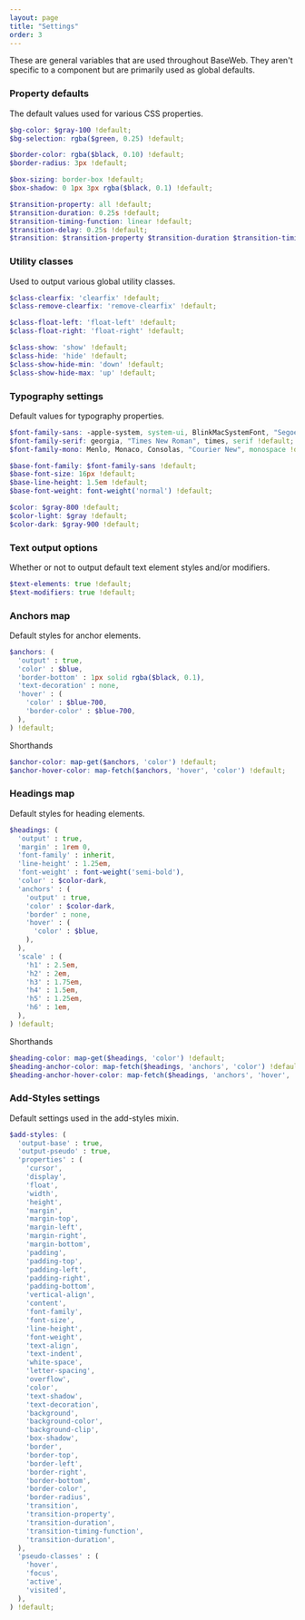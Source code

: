 ```yaml
---
layout: page
title: "Settings"
order: 3
---
```


These are general variables that are used throughout BaseWeb. They aren't specific to a component but are primarily used as global defaults.

<div id="toc" class="toc"></div>

<section id="var-property-defaults" class="docs-item" markdown="1">

### Property defaults

The default values used for various CSS properties.

```scss
$bg-color: $gray-100 !default;
$bg-selection: rgba($green, 0.25) !default;

$border-color: rgba($black, 0.10) !default;
$border-radius: 3px !default;

$box-sizing: border-box !default;
$box-shadow: 0 1px 3px rgba($black, 0.1) !default;

$transition-property: all !default;
$transition-duration: 0.25s !default;
$transition-timing-function: linear !default;
$transition-delay: 0.25s !default;
$transition: $transition-property $transition-duration $transition-timing-function !default;
```

</section><!-- .docs-item -->

<section id="var-utility-classes" class="docs-item" markdown="1">

### Utility classes

Used to output various global utility classes.

```scss
$class-clearfix: 'clearfix' !default;
$class-remove-clearfix: 'remove-clearfix' !default;

$class-float-left: 'float-left' !default;
$class-float-right: 'float-right' !default;

$class-show: 'show' !default;
$class-hide: 'hide' !default;
$class-show-hide-min: 'down' !default;
$class-show-hide-max: 'up' !default;
```

</section><!-- .docs-item -->

<section id="var-typography-settings" class="docs-item" markdown="1">

### Typography settings

Default values for typography properties.

```scss
$font-family-sans: -apple-system, system-ui, BlinkMacSystemFont, "Segoe UI", "Roboto", "Helvetica Neue", Arial, sans-serif !default;
$font-family-serif: georgia, "Times New Roman", times, serif !default;
$font-family-mono: Menlo, Monaco, Consolas, "Courier New", monospace !default;

$base-font-family: $font-family-sans !default;
$base-font-size: 16px !default;
$base-line-height: 1.5em !default;
$base-font-weight: font-weight('normal') !default;

$color: $gray-800 !default;
$color-light: $gray !default;
$color-dark: $gray-900 !default;
```

</section><!-- .docs-item -->

<section id="var-text-output-options" class="docs-item" markdown="1">

### Text output options

Whether or not to output default text element styles and/or modifiers.

```scss
$text-elements: true !default;
$text-modifiers: true !default;
```

</section><!-- .docs-item -->

<section id="map-anchors" class="docs-item" markdown="1">

### Anchors map

Default styles for anchor elements.

```scss
$anchors: (
  'output' : true,
  'color' : $blue,
  'border-bottom' : 1px solid rgba($black, 0.1),
  'text-decoration' : none,
  'hover' : (
    'color' : $blue-700,
    'border-color' : $blue-700,
  ),
) !default;
```

<p class="subheading">Shorthands</p>

```scss
$anchor-color: map-get($anchors, 'color') !default;
$anchor-hover-color: map-fetch($anchors, 'hover', 'color') !default;
```

</section><!-- .docs-item -->

<section id="map-headings" class="docs-item" markdown="1">

### Headings map

Default styles for heading elements.

```scss
$headings: (
  'output' : true,
  'margin' : 1rem 0,
  'font-family' : inherit,
  'line-height' : 1.25em,
  'font-weight' : font-weight('semi-bold'),
  'color' : $color-dark,
  'anchors' : (
    'output' : true,
    'color' : $color-dark,
    'border' : none,
    'hover' : (
      'color' : $blue,
    ),
  ),
  'scale' : (
    'h1' : 2.5em,
    'h2' : 2em,
    'h3' : 1.75em,
    'h4' : 1.5em,
    'h5' : 1.25em,
    'h6' : 1em,
  ),
) !default;
```

<p class="subheading">Shorthands</p>

```scss
$heading-color: map-get($headings, 'color') !default;
$heading-anchor-color: map-fetch($headings, 'anchors', 'color') !default;
$heading-anchor-hover-color: map-fetch($headings, 'anchors', 'hover', 'color') !default;
```

</section><!-- .docs-item -->

<section id="map-add-styles" class="docs-item" markdown="1">

### Add-Styles settings

Default settings used in the add-styles mixin.

```scss
$add-styles: (
  'output-base' : true,
  'output-pseudo' : true,
  'properties' : (
    'cursor',
    'display',
    'float',
    'width',
    'height',
    'margin',
    'margin-top',
    'margin-left',
    'margin-right',
    'margin-bottom',
    'padding',
    'padding-top',
    'padding-left',
    'padding-right',
    'padding-bottom',
    'vertical-align',
    'content',
    'font-family',
    'font-size',
    'line-height',
    'font-weight',
    'text-align',
    'text-indent',
    'white-space',
    'letter-spacing',
    'overflow',
    'color',
    'text-shadow',
    'text-decoration',
    'background',
    'background-color',
    'background-clip',
    'box-shadow',
    'border',
    'border-top',
    'border-left',
    'border-right',
    'border-bottom',
    'border-color',
    'border-radius',
    'transition',
    'transition-property',
    'transition-duration',
    'transition-timing-function',
    'transition-duration',
  ),
  'pseudo-classes' : (
    'hover',
    'focus',
    'active',
    'visited',
  ),
) !default;
```

</section><!-- .docs-item -->
